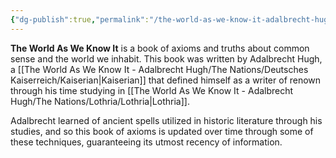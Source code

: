 ```yaml
---
{"dg-publish":true,"permalink":"/the-world-as-we-know-it-adalbrecht-hugh/the-world-as-we-know-it/","tags":["gardenEntry"]}
---
```


**The World As We Know It** is a book of axioms and truths about common sense and the world we inhabit. This book was written by Adalbrecht Hugh, a [[The World As We Know It - Adalbrecht Hugh/The Nations/Deutsches Kaiserreich/Kaiserian\|Kaiserian]] that defined himself as a writer of renown through his time studying in [[The World As We Know It - Adalbrecht Hugh/The Nations/Lothria/Lothria\|Lothria]].

Adalbrecht learned of ancient spells utilized in historic literature through his studies, and so this book of axioms is updated over time through some of these techniques, guaranteeing its utmost recency of information.